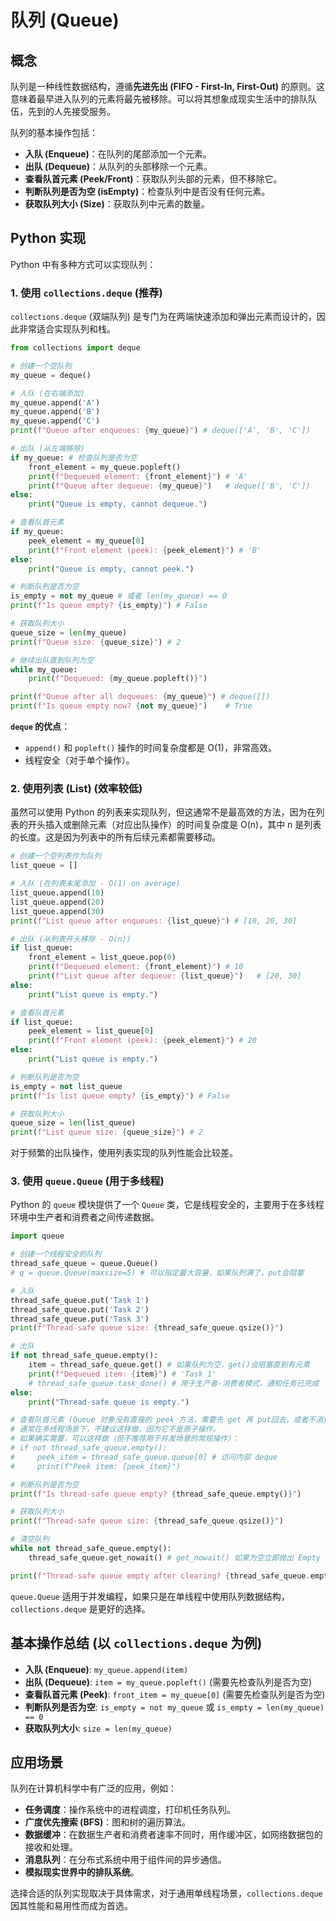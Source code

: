 # 队列 (Queue)

## 概念
队列是一种线性数据结构，遵循**先进先出 (FIFO - First-In, First-Out)** 的原则。这意味着最早进入队列的元素将最先被移除。可以将其想象成现实生活中的排队队伍，先到的人先接受服务。

队列的基本操作包括：
-   **入队 (Enqueue)**：在队列的尾部添加一个元素。
-   **出队 (Dequeue)**：从队列的头部移除一个元素。
-   **查看队首元素 (Peek/Front)**：获取队列头部的元素，但不移除它。
-   **判断队列是否为空 (isEmpty)**：检查队列中是否没有任何元素。
-   **获取队列大小 (Size)**：获取队列中元素的数量。

## Python 实现
Python 中有多种方式可以实现队列：

### 1. 使用 `collections.deque` (推荐)
`collections.deque` (双端队列) 是专门为在两端快速添加和弹出元素而设计的，因此非常适合实现队列和栈。

```python
from collections import deque

# 创建一个空队列
my_queue = deque()

# 入队 (在右端添加)
my_queue.append('A')
my_queue.append('B')
my_queue.append('C')
print(f"Queue after enqueues: {my_queue}") # deque(['A', 'B', 'C'])

# 出队 (从左端移除)
if my_queue: # 检查队列是否为空
    front_element = my_queue.popleft()
    print(f"Dequeued element: {front_element}") # 'A'
    print(f"Queue after dequeue: {my_queue}")   # deque(['B', 'C'])
else:
    print("Queue is empty, cannot dequeue.")

# 查看队首元素
if my_queue:
    peek_element = my_queue[0]
    print(f"Front element (peek): {peek_element}") # 'B'
else:
    print("Queue is empty, cannot peek.")

# 判断队列是否为空
is_empty = not my_queue # 或者 len(my_queue) == 0
print(f"Is queue empty? {is_empty}") # False

# 获取队列大小
queue_size = len(my_queue)
print(f"Queue size: {queue_size}") # 2

# 继续出队直到队列为空
while my_queue:
    print(f"Dequeued: {my_queue.popleft()}")

print(f"Queue after all dequeues: {my_queue}") # deque([])
print(f"Is queue empty now? {not my_queue}")    # True
```

**`deque` 的优点**：
-   `append()` 和 `popleft()` 操作的时间复杂度都是 O(1)，非常高效。
-   线程安全（对于单个操作）。

### 2. 使用列表 (List) (效率较低)
虽然可以使用 Python 的列表来实现队列，但这通常不是最高效的方法，因为在列表的开头插入或删除元素（对应出队操作）的时间复杂度是 O(n)，其中 n 是列表的长度。这是因为列表中的所有后续元素都需要移动。

```python
# 创建一个空列表作为队列
list_queue = []

# 入队 (在列表末尾添加 - O(1) on average)
list_queue.append(10)
list_queue.append(20)
list_queue.append(30)
print(f"List queue after enqueues: {list_queue}") # [10, 20, 30]

# 出队 (从列表开头移除 - O(n))
if list_queue:
    front_element = list_queue.pop(0)
    print(f"Dequeued element: {front_element}") # 10
    print(f"List queue after dequeue: {list_queue}")   # [20, 30]
else:
    print("List queue is empty.")

# 查看队首元素
if list_queue:
    peek_element = list_queue[0]
    print(f"Front element (peek): {peek_element}") # 20
else:
    print("List queue is empty.")

# 判断队列是否为空
is_empty = not list_queue
print(f"Is list queue empty? {is_empty}") # False

# 获取队列大小
queue_size = len(list_queue)
print(f"List queue size: {queue_size}") # 2
```
对于频繁的出队操作，使用列表实现的队列性能会比较差。

### 3. 使用 `queue.Queue` (用于多线程)
Python 的 `queue` 模块提供了一个 `Queue` 类，它是线程安全的，主要用于在多线程环境中生产者和消费者之间传递数据。

```python
import queue

# 创建一个线程安全的队列
thread_safe_queue = queue.Queue()
# q = queue.Queue(maxsize=5) # 可以指定最大容量，如果队列满了，put会阻塞

# 入队
thread_safe_queue.put('Task 1')
thread_safe_queue.put('Task 2')
thread_safe_queue.put('Task 3')
print(f"Thread-safe queue size: {thread_safe_queue.qsize()}")

# 出队
if not thread_safe_queue.empty():
    item = thread_safe_queue.get() # 如果队列为空，get()会阻塞直到有元素
    print(f"Dequeued item: {item}") # 'Task 1'
    # thread_safe_queue.task_done() # 用于生产者-消费者模式，通知任务已完成
else:
    print("Thread-safe queue is empty.")

# 查看队首元素 (Queue 对象没有直接的 peek 方法，需要先 get 再 put回去，或者不消费)
# 通常在多线程场景下，不建议这样做，因为它不是原子操作。
# 如果确实需要，可以这样做（但不推荐用于并发场景的常规操作）：
# if not thread_safe_queue.empty():
#     peek_item = thread_safe_queue.queue[0] # 访问内部 deque
#     print(f"Peek item: {peek_item}")

# 判断队列是否为空
print(f"Is thread-safe queue empty? {thread_safe_queue.empty()}")

# 获取队列大小
print(f"Thread-safe queue size: {thread_safe_queue.qsize()}")

# 清空队列
while not thread_safe_queue.empty():
    thread_safe_queue.get_nowait() # get_nowait() 如果为空立即抛出 Empty 异常

print(f"Thread-safe queue empty after clearing? {thread_safe_queue.empty()}")
```
`queue.Queue` 适用于并发编程，如果只是在单线程中使用队列数据结构，`collections.deque` 是更好的选择。

## 基本操作总结 (以 `collections.deque` 为例)

-   **入队 (Enqueue)**: `my_queue.append(item)`
-   **出队 (Dequeue)**: `item = my_queue.popleft()` (需要先检查队列是否为空)
-   **查看队首元素 (Peek)**: `front_item = my_queue[0]` (需要先检查队列是否为空)
-   **判断队列是否为空**: `is_empty = not my_queue` 或 `is_empty = len(my_queue) == 0`
-   **获取队列大小**: `size = len(my_queue)`

## 应用场景
队列在计算机科学中有广泛的应用，例如：

-   **任务调度**：操作系统中的进程调度，打印机任务队列。
-   **广度优先搜索 (BFS)**：图和树的遍历算法。
-   **数据缓冲**：在数据生产者和消费者速率不同时，用作缓冲区，如网络数据包的接收和处理。
-   **消息队列**：在分布式系统中用于组件间的异步通信。
-   **模拟现实世界中的排队系统**。

选择合适的队列实现取决于具体需求，对于通用单线程场景，`collections.deque` 因其性能和易用性而成为首选。
